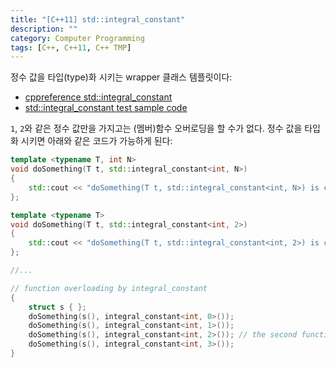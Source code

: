 ```yaml
---
title: "[C++11] std::integral_constant"
description: ""
category: Computer Programming
tags: [C++, C++11, C++ TMP]
---
```


정수 값을 타입(type)화 시키는 wrapper 클래스 템플릿이다:

* [cppreference std::integral_constant](http://en.cppreference.com/w/cpp/types/integral_constant)
* [std::integral_constant test sample code](https://github.com/ghjang/personal_study/blob/master/cpp/integral_constant/main.cpp)

`1`, `2`와 같은 정수 값만을 가지고는 (멤버)함수 오버로딩을 할 수가 없다. 정수 값을 타입화 시키면 아래와 같은 코드가 가능하게 된다:

```cpp
template <typename T, int N>
void doSomething(T t, std::integral_constant<int, N>)
{
    std::cout << "doSomething(T t, std::integral_constant<int, N>) is called: " << N << std::endl;
};

template <typename T>
void doSomething(T t, std::integral_constant<int, 2>)
{
    std::cout << "doSomething(T t, std::integral_constant<int, 2>) is called." << std::endl;
};

//...

// function overloading by integral_constant
{
	struct s { };
	doSomething(s(), integral_constant<int, 0>());
	doSomething(s(), integral_constant<int, 1>());
	doSomething(s(), integral_constant<int, 2>()); // the second function is called.
	doSomething(s(), integral_constant<int, 3>());
}
```
